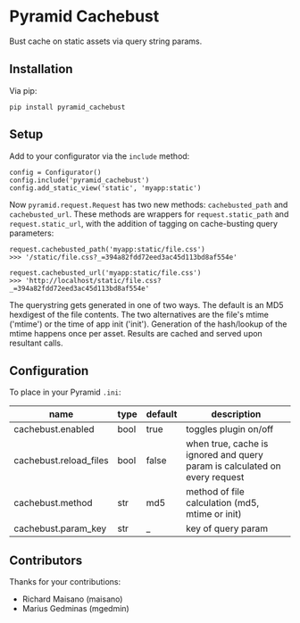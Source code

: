 # Pyramid Cachebust
Bust cache on static assets via query string params.

## Installation
Via pip:

    pip install pyramid_cachebust

## Setup
Add to your configurator via the `include` method:

    config = Configurator()
    config.include('pyramid_cachebust')
    config.add_static_view('static', 'myapp:static')

Now `pyramid.request.Request` has two new methods: `cachebusted_path` and `cachebusted_url`. These methods are wrappers for `request.static_path` and `request.static_url`, with the addition of tagging on cache-busting query parameters:

    request.cachebusted_path('myapp:static/file.css')
    >>> '/static/file.css?_=394a82fdd72eed3ac45d113bd8af554e'

    request.cachebusted_url('myapp:static/file.css')
    >>> 'http://localhost/static/file.css?_=394a82fdd72eed3ac45d113bd8af554e'

The querystring gets generated in one of two ways. The default is an MD5 hexdigest of the file contents. The two alternatives are the file's mtime ('mtime') or the time of app init ('init'). Generation of the hash/lookup of the mtime happens once per asset. Results are cached and served upon resultant calls.

## Configuration
To place in your Pyramid `.ini`:

| name                    | type    | default   | description
|-------------------------|---------|-----------|-------------
| cachebust.enabled       | bool    | true      | toggles plugin on/off
| cachebust.reload_files  | bool    | false     | when true, cache is ignored and query param is calculated on every request
| cachebust.method        | str     | md5       | method of file calculation (md5, mtime or init)
| cachebust.param_key     | str     | _         | key of query param

## Contributors
Thanks for your contributions:
* Richard Maisano (maisano)
* Marius Gedminas (mgedmin)
